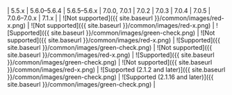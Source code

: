 | 5.5.x | 5.6.0&ndash;5.6.4 | 5.6.5&ndash;5.6.x | 7.0.0, 7.0.1 | 7.0.2 | 7.0.3 | 7.0.4 | 7.0.5 | 7.0.6&ndash;7.0.x | 7.1.x |
| ![Not supported]({{ site.baseurl }}/common/images/red-x.png) | ![Not supported]({{ site.baseurl }}/common/images/red-x.png) | ![Supported]({{ site.baseurl }}/common/images/green-check.png) | ![Not supported]({{ site.baseurl }}/common/images/red-x.png) | ![Supported]({{ site.baseurl }}/common/images/green-check.png) | ![Not supported]({{ site.baseurl }}/common/images/red-x.png) | ![Supported]({{ site.baseurl }}/common/images/green-check.png) | ![Not supported]({{ site.baseurl }}/common/images/red-x.png) | ![Supported (2.1.2 and later)]({{ site.baseurl }}/common/images/green-check.png) | ![Supported (2.1.16 and later)]({{ site.baseurl }}/common/images/green-check.png) |
